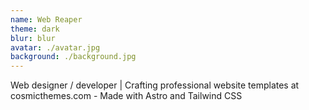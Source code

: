 ```yaml
---
name: Web Reaper
theme: dark
blur: blur
avatar: ./avatar.jpg
background: ./background.jpg
---
```

Web designer / developer | Crafting professional website templates at cosmicthemes.com - Made with Astro and Tailwind CSS
